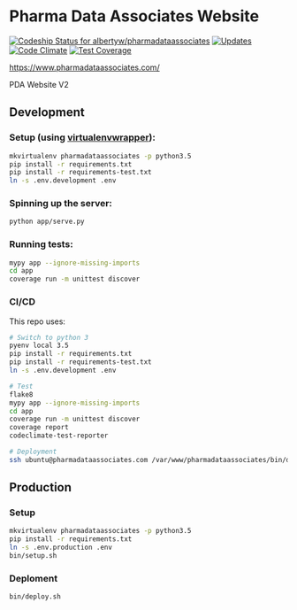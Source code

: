 # Pharma Data Associates Website

[ ![Codeship Status for albertyw/pharmadataassociates](https://codeship.com/projects/7e5b4e40-3428-0134-823e-26e7891ba113/status?branch=master)](https://codeship.com/projects/164911)
[![Updates](https://pyup.io/repos/github/albertyw/pharmadataassociates/shield.svg)](https://pyup.io/repos/github/albertyw/pharmadataassociates/)
[![Code Climate](https://codeclimate.com/github/albertyw/pharmadataassociates/badges/gpa.svg)](https://codeclimate.com/github/albertyw/pharmadataassociates)
[![Test Coverage](https://codeclimate.com/github/albertyw/pharmadataassociates/badges/coverage.svg)](https://codeclimate.com/github/albertyw/pharmadataassociates/coverage)

https://www.pharmadataassociates.com/

PDA Website V2

Development
-----------

### Setup (using [virtualenvwrapper](https://virtualenvwrapper.readthedocs.io/en/latest/)):

```bash
mkvirtualenv pharmadataassociates -p python3.5
pip install -r requirements.txt
pip install -r requirements-test.txt
ln -s .env.development .env
```

### Spinning up the server:

```bash
python app/serve.py
```

### Running tests:

```bash
mypy app --ignore-missing-imports
cd app
coverage run -m unittest discover
```

### CI/CD

This repo uses:

```bash
# Switch to python 3
pyenv local 3.5
pip install -r requirements.txt
pip install -r requirements-test.txt
ln -s .env.development .env

# Test
flake8
mypy app --ignore-missing-imports
cd app
coverage run -m unittest discover
coverage report
codeclimate-test-reporter

# Deployment
ssh ubuntu@pharmadataassociates.com /var/www/pharmadataassociates/bin/deploy.sh
```

Production
----------

### Setup

```bash
mkvirtualenv pharmadataassociates -p python3.5
pip install -r requirements.txt
ln -s .env.production .env
bin/setup.sh
```

### Deploment

```bash
bin/deploy.sh
```
